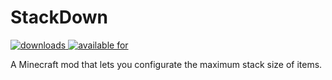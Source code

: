 # StackDown

[
![downloads](https://cf.way2muchnoise.eu/full_stackdown_downloads.svg)
![available for](https://cf.way2muchnoise.eu/versions/stackdown_latest.svg)
](https://www.curseforge.com/minecraft/mc-mods/stackdown)

A Minecraft mod that lets you configurate the maximum stack size of items.
